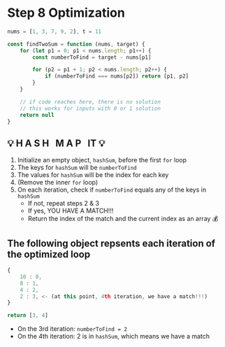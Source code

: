# Step 8 Optimization

```javascript
nums = [1, 3, 7, 9, 2], t = 11

const findTwoSum = function (nums, target) {
    for (let p1 = 0; p1 < nums.length; p1++) {
        const numberToFind = target - nums[p1] 

        for (p2 = p1 + 1; p2 < nums.length; p2++) {
            if (numberToFind === nums[p2]) return [p1, p2]
        }
    }

    // if code reaches here, there is no solution
    // this works for inputs with 0 or 1 solution
    return null 
} 
```

## 💡 H A S H &nbsp;  M A P &nbsp; IT 💡
1. Initialize an empty object, ``` hashSum ```, before the first ``` for ``` loop 
2. The keys for ``` hashSum ``` will be ``` numberToFind ```
3. The values for ``` hashSum ``` will be the index for each key
4. (Remove the inner ``` for ``` loop)
5. On each iteration, check if ``` numberToFind ``` equals any of the keys in ``` hashSum ```
    * If not, repeat steps 2 & 3
    * If yes, YOU HAVE A MATCH!!!
    * Return the index of the match and the current index as an array 💰

## The following object repsents each iteration of the optimized loop

```javascript
{
    10 : 0,
    8 : 1,
    4 : 2,
    2 : 3, <- (at this point, 4th iteration, we have a match!!!)
}

return [3, 4]
```
* On the 3rd iteration: ``` numberToFind = 2 ``` 
* On the 4th iteration: 2 is in ``` hashSum ```, which means we have a match